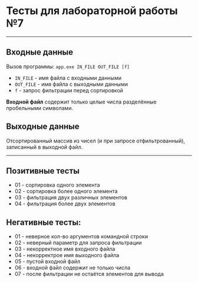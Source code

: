 # Тесты для лабораторной работы №7

---

## Входные данные

Вызов программы: `app.exe IN_FILE OUT_FILE [f]`

- `IN_FILE` - имя файла с входными данными
- `OUT_FILE` - имя файла с выходными данными
- `f` - запрос фильтрации перед сортировкой

**Входной файл** содержит только целые числа разделённые пробельными символами.

## Выходные данные

Отсортированный массив из чисел (и при запросe отфильтрованный), записанный в выходной файл.

---

## Позитивные тесты

- 01 - сортировка одного элемента
- 02 - сортировка более одного элемента
- 03 - фильтрация двух различных элементов
- 04 - фильтрация более двух элементов

## Негативные тесты:

- 01 - неверное кол-во аргументов командной строки
- 02 - неверный параметр для запроса фильтрации
- 03 - некорректное имя входного файла
- 04 - некорректрое имя выходного файла
- 05 - пустой входной файл
- 06 - входной файл содержит не только числа
- 07 - после фильтрации не остаётся элементов для вывода